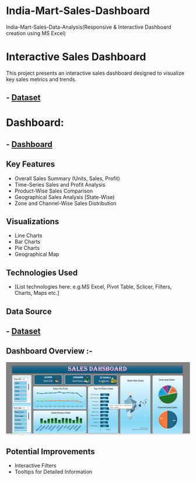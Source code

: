 # India-Mart-Sales-Dashboard
India-Mart-Sales-Data-Analysis(Responsive &amp; Interactive Dashboard creation using MS Excel)
# Interactive Sales Dashboard

This project presents an interactive sales dashboard designed to visualize key sales metrics and trends.

## - <a href="https://github.com/darshan-masane/India-Mart-Sales-Dashboard/blob/main/India%20Sales%20data.xlsx">Dataset</a>
# Dashboard:
## - <a href="https://github.com/darshan-masane/India-Mart-Sales-Dashboard/blob/main/india_mart.mp4">Dashboard</a>

## Key Features

*   Overall Sales Summary (Units, Sales, Profit)
*   Time-Series Sales and Profit Analysis
*   Product-Wise Sales Comparison
*   Geographical Sales Analysis (State-Wise)
*   Zone and Channel-Wise Sales Distribution

## Visualizations

*   Line Charts
*   Bar Charts
*   Pie Charts
*   Geographical Map

## Technologies Used

*   [List technologies here: e.g.MS Excel, Pivot Table, Sclicer, Filters, Charts, Maps etc.]

## Data Source

## - <a href="https://github.com/darshan-masane/India-Mart-Sales-Dashboard/blob/main/India%20Sales%20data.xlsx">Dataset</a>


## Dashboard Overview :-
![Screenshot%202024-12-27%20093036.png](https://github.com/darshan-masane/India-Mart-Sales-Dashboard/blob/main/Screenshot%202024-12-27%20093036.png)
## Potential Improvements

*   Interactive Filters
*   Tooltips for Detailed Information

  


